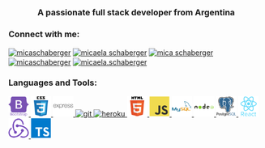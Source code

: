 
<p align="center">
  <img src: width="900"/>
</p>

<h3 align="center">A passionate full stack developer from Argentina</h3>

<h3 align="left">Connect with me:</h3>
<p align="left">
<a href="https://twitter.com/micaschaberger" target="_blank" rel='noreferrer'><img align="center" src="https://raw.githubusercontent.com/rahuldkjain/github-profile-readme-generator/master/src/images/icons/Social/twitter.svg" alt="micaschaberger" height="30" width="40" /></a>
<a href="https://linkedin.com/in/micaela schaberger" target="_blank" rel='noreferrer'><img align="center" src="https://raw.githubusercontent.com/rahuldkjain/github-profile-readme-generator/master/src/images/icons/Social/linked-in-alt.svg" alt="micaela schaberger" height="30" width="40" /></a>
<a href="https://fb.com/mica schaberger" target="_blank" rel='noreferrer'><img align="center" src="https://raw.githubusercontent.com/rahuldkjain/github-profile-readme-generator/master/src/images/icons/Social/facebook.svg" alt="mica schaberger" height="30" width="40" /></a>
<a href="https://www.hackerrank.com/micaschaberger" target="_blank" rel='noreferrer'><img align="center" src="https://raw.githubusercontent.com/rahuldkjain/github-profile-readme-generator/master/src/images/icons/Social/hackerrank.svg" alt="micaschaberger" height="30" width="40" /></a>
<a href="https://discord.gg/micaela.schaberger" target="_blank" rel='noreferrer'><img align="center" src="https://raw.githubusercontent.com/rahuldkjain/github-profile-readme-generator/master/src/images/icons/Social/discord.svg" alt="micaela.schaberger" height="30" width="40" /></a>
</p>

<h3 align="left">Languages and Tools:</h3>
<p align="left"> 
<a href="https://getbootstrap.com" target="_blank" rel="noreferrer"> <img src="https://raw.githubusercontent.com/devicons/devicon/master/icons/bootstrap/bootstrap-plain-wordmark.svg" alt="bootstrap" width="40" height="40"/> </a> 
<a href="https://www.w3schools.com/css/" target="_blank" rel="noreferrer"> <img src="https://raw.githubusercontent.com/devicons/devicon/master/icons/css3/css3-original-wordmark.svg" alt="css3" width="40" height="40"/> </a> 
<a href="https://expressjs.com" target="_blank" rel="noreferrer"> <img src="https://raw.githubusercontent.com/devicons/devicon/master/icons/express/express-original-wordmark.svg" alt="express" width="40" height="40"/> </a> 
<a href="https://git-scm.com/" target="_blank" rel="noreferrer"> <img src="https://www.vectorlogo.zone/logos/git-scm/git-scm-icon.svg" alt="git" width="40" height="40"/> </a> <a href="https://heroku.com" target="_blank" rel="noreferrer"> <img src="https://www.vectorlogo.zone/logos/heroku/heroku-icon.svg" alt="heroku" width="40" height="40"/> </a> <a href="https://www.w3.org/html/" target="_blank" rel="noreferrer"> <img src="https://raw.githubusercontent.com/devicons/devicon/master/icons/html5/html5-original-wordmark.svg" alt="html5" width="40" height="40"/> </a> <a href="https://developer.mozilla.org/en-US/docs/Web/JavaScript" target="_blank" rel="noreferrer"> <img src="https://raw.githubusercontent.com/devicons/devicon/master/icons/javascript/javascript-original.svg" alt="javascript" width="40" height="40"/> </a> <a href="https://www.mysql.com/" target="_blank" rel="noreferrer"> <img src="https://raw.githubusercontent.com/devicons/devicon/master/icons/mysql/mysql-original-wordmark.svg" alt="mysql" width="40" height="40"/> </a> <a href="https://nodejs.org" target="_blank" rel="noreferrer"> <img src="https://raw.githubusercontent.com/devicons/devicon/master/icons/nodejs/nodejs-original-wordmark.svg" alt="nodejs" width="40" height="40"/> </a> <a href="https://www.postgresql.org" target="_blank" rel="noreferrer"> <img src="https://raw.githubusercontent.com/devicons/devicon/master/icons/postgresql/postgresql-original-wordmark.svg" alt="postgresql" width="40" height="40"/> </a> <a href="https://reactjs.org/" target="_blank" rel="noreferrer"> <img src="https://raw.githubusercontent.com/devicons/devicon/master/icons/react/react-original-wordmark.svg" alt="react" width="40" height="40"/> </a> <a href="https://redux.js.org" target="_blank" rel="noreferrer"> <img src="https://raw.githubusercontent.com/devicons/devicon/master/icons/redux/redux-original.svg" alt="redux" width="40" height="40"/> </a> <a href="https://www.typescriptlang.org/" target="_blank" rel="noreferrer"> <img src="https://raw.githubusercontent.com/devicons/devicon/master/icons/typescript/typescript-original.svg" alt="typescript" width="40" height="40"/> </a> </p>
